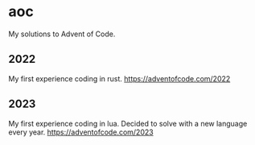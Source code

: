 # aoc
My solutions to Advent of Code.

## 2022
My first experience coding in rust.
https://adventofcode.com/2022

## 2023
My first experience coding in lua.
Decided to solve with a new language every year.
https://adventofcode.com/2023
